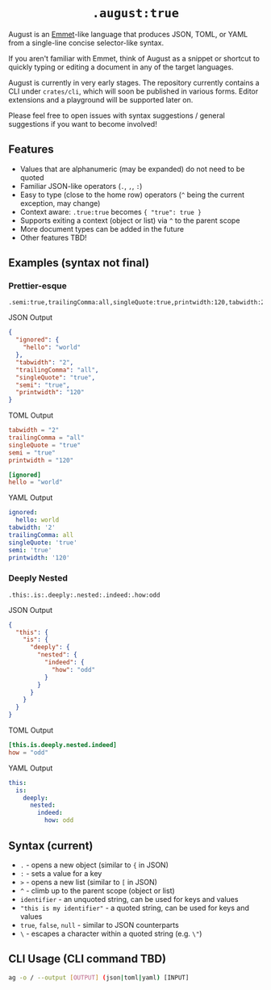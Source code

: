 <h1 align="center"><code>.august:true</code></h1>

August is an [Emmet](https://github.com/emmetio/emmet)-like language that produces JSON, TOML, or YAML from a single-line concise selector-like syntax.

If you aren't familiar with Emmet, think of August as a snippet or shortcut to quickly typing or editing a document in any of the target languages.

August is currently in very early stages. The repository currently contains a CLI under `crates/cli`, which will soon be published in various forms. Editor extensions and a playground will be supported later on.

Please feel free to open issues with syntax suggestions / general suggestions if you want to become involved!

## Features

- Values that are alphanumeric (may be expanded) do not need to be quoted
- Familiar JSON-like operators (`.`, `,`, `:`)
- Easy to type (close to the home row) operators (`^` being the current exception, may change)
- Context aware: `.true:true` becomes `{ "true": true }`
- Supports exiting a context (object or list) via `^` to the parent scope
- More document types can be added in the future
- Other features TBD!

## Examples (syntax not final)

### Prettier-esque

```
.semi:true,trailingComma:all,singleQuote:true,printwidth:120,tabwidth:2,ignored:.hello:world
````

JSON Output

```json
{
  "ignored": {
    "hello": "world"
  },
  "tabwidth": "2",
  "trailingComma": "all",
  "singleQuote": "true",
  "semi": "true",
  "printwidth": "120"
}
```

TOML Output

```toml
tabwidth = "2"
trailingComma = "all"
singleQuote = "true"
semi = "true"
printwidth = "120"

[ignored]
hello = "world"
```

YAML Output

```yaml
ignored:
  hello: world
tabwidth: '2'
trailingComma: all
singleQuote: 'true'
semi: 'true'
printwidth: '120'
```

### Deeply Nested

```
.this:.is:.deeply:.nested:.indeed:.how:odd
```

JSON Output

```json
{
  "this": {
    "is": {
      "deeply": {
        "nested": {
          "indeed": {
            "how": "odd"
          }
        }
      }
    }
  }
}
```

TOML Output

```toml
[this.is.deeply.nested.indeed]
how = "odd"
```

YAML Output

```yaml
this:
  is:
    deeply:
      nested:
        indeed:
          how: odd
```

## Syntax (current)

- `.` - opens a new object (similar to `{` in JSON)
- `:` - sets a value for a key
- `>` - opens a new list (similar to `[` in JSON)
- `^` - climb up to the parent scope (object or list)
- `identifier` - an unquoted string, can be used for keys and values
- `"this is my identifier"` - a quoted string, can be used for keys and values
- `true`, `false`, `null` - similar to JSON counterparts
- `\` - escapes a character within a quoted string (e.g. `\"`)

## CLI Usage (CLI command TBD)

```sh
ag -o / --output [OUTPUT] (json|toml|yaml) [INPUT]
```
